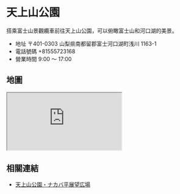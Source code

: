 # 天上山公園

搭乘富士山景觀纜車前往天上山公園，可以俯瞰富士山和河口湖的美景。

- 地址 〒401-0303 山梨県南都留郡富士河口湖町浅川 1163-1
- 電話號碼 +81555723168
- 營業時間 9:00 ～ 17:00

## 地圖

<iframe src="https://www.google.com/maps/embed?pb=!1m18!1m12!1m3!1d7783.398652013948!2d138.77141409105386!3d35.503123098325126!2m3!1f0!2f0!3f0!3m2!1i1024!2i768!4f13.1!3m3!1m2!1s0x60195e268b05b193%3A0xff823e963e0d6db7!2sKawaguchiko%20Tenjozan%20Park!5e0!3m2!1sen!2stw!4v1690638836971!5m2!1sen!2stw" loading="lazy" referrerpolicy="no-referrer-when-downgrade"></iframe>

## 相關連結

- [天上山公園・ナカバ平展望広場](https://kawaguchiko.net/park/tenjoyama-park/)
